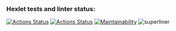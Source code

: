 ### Hexlet tests and linter status:
[![Actions Status](https://github.com/SivolonskySergey/frontend-project-lvl1/workflows/hexlet-check/badge.svg)](https://github.com/SivolonskySergey/frontend-project-lvl1/actions)
[![Actions Status](https://github.com/hexlet-boilerplates/nodejs-package/workflows/Node%20CI/badge.svg)](https://github.com/SivolonskySergey/frontend-project-lvl1/actions)
[![Maintainability](https://api.codeclimate.com/v1/badges/f7bb8115f7523fe1642d/maintainability)](https://codeclimate.com/github/SivolonskySergey/frontend-project-lvl1/maintainability)
![superliner](https://github.com/SivolonskySergey/frontend-project-lvl1/actions/workflows/superlinter.yml/badge.svg)

